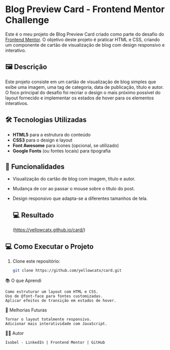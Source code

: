 # Blog Preview Card - Frontend Mentor Challenge

Este é o meu projeto de Blog Preview Card criado como parte do desafio do [Frontend Mentor](https://www.frontendmentor.io). O objetivo deste projeto é praticar HTML e CSS, criando um componente de cartão de visualização de blog com design responsivo e interativo.

## 🖼️ Descrição

Este projeto consiste em um cartão de visualização de blog simples que exibe uma imagem, uma tag de categoria, data de publicação, título e autor. O foco principal do desafio foi recriar o design o mais próximo possível do layout fornecido e implementar os estados de hover para os elementos interativos.

## 🛠️ Tecnologias Utilizadas

- **HTML5** para a estrutura do conteúdo
- **CSS3** para o design e layout
- **Font Awesome** para ícones (opcional, se utilizado)
- **Google Fonts** (ou fontes locais) para tipografia

## 🎯 Funcionalidades

- Visualização do cartão de blog com imagem, título e autor.
- Mudança de cor ao passar o mouse sobre o título do post.
- Design responsivo que adapta-se a diferentes tamanhos de tela.

  ## 💻 Resultado
  (https://yellowcatx.github.io/card/)

## 💻 Como Executar o Projeto

1. Clone este repositório:

   ```bash
   git clone https://github.com/yellowcatx/card.git

📚 O que Aprendi

    Como estruturar um layout com HTML e CSS.
    Uso de @font-face para fontes customizadas.
    Aplicar efeitos de transição em estados de hover.

📝 Melhorias Futuras

    Tornar o layout totalmente responsivo.
    Adicionar mais interatividade com JavaScript.

🧑‍💻 Autor

    Isobel - LinkedIn | Frontend Mentor | GitHub
